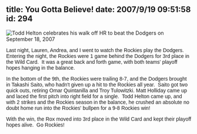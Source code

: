 title: You Gotta Believe!
date: 2007/9/19 09:51:58
id: 294
---
![Todd Helton celebrates his walk off HR to beat the Dodgers on September 18, 2007](/journal_images/mini-DSC01215-journal.jpg)

<font face="Arial">Last night, Lauren, Andrea, and I went to watch the Rockies play the Dodgers.  Entering the night, the Rockies were 1 game behind the Dodgers for 3rd place in the Wild Card.  It was a great back and forth game, with both teams' playoff hopes hanging in the balance.</font>

<font face="Arial">In the bottom of the 9th, the Rockies were trailing 8-7, and the Dodgers brought in Takashi Saito, who hadn't given up a hit to the Rockies all year.  Saito got two quick outs, retiring Omar Quintanilla and Troy Tulowitzki. Matt Holliday came up and laced the first pitch into right field for a single.  Todd Helton came up, and with 2 strikes and the Rockies season in the balance, he crushed an absolute no doubt home run into the Rockies' bullpen for a 9-8 Rockies win!</font>

<font face="Arial">With the win, the Rox moved into 3rd place in the Wild Card and kept their playoff hopes alive.  Go Rockies!</font>